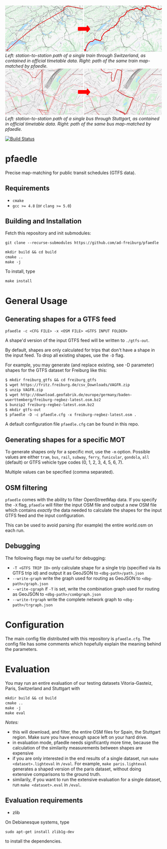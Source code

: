 [![Left: station-to-station path of a single train through Switzerland, as contained in official timetable data. Right: path of the same train map-matched by pfaedle.](geo/schweiz_ex_res.png?raw=true)](geo/schweiz_ex.png?raw=true)
*Left: station-to-station path of a single train through Switzerland, as contained in official timetable data. Right: path of the same train map-matched by pfaedle.*
[![Left: station-to-station path of a single bus through Stuttgart, as contained in official timetable data. Right: path of the same bus map-matched by pfaedle.](geo/stuttgart_ex_res.png?raw=true)](geo/stuttgart_ex.png?raw=true)
*Left: station-to-station path of a single bus through Stuttgart, as contained in official timetable data. Right: path of the same bus map-matched by pfaedle.*

[![Build
Status](https://travis-ci.org/ad-freiburg/pfaedle.svg?branch=master)](https://travis-ci.org/ad-freiburg/pfaedle)

# pfaedle

Precise map-matching for public transit schedules (GTFS data).

## Requirements

 * `cmake`
 * `gcc >= 4.8` (or `clang >= 5.0`)

## Building and Installation

Fetch this repository and init submodules:

```
git clone --recurse-submodules https://github.com/ad-freiburg/pfaedle
```

```
mkdir build && cd build
cmake ..
make -j
```

To install, type
```
make install
```

# General Usage

## Generating shapes for a GTFS feed

```
pfaedle -c <CFG FILE> -x <OSM FILE> <GTFS INPUT FOLDER>
```

A shape'd version of the input GTFS feed will be written to `./gtfs-out`.

By default, shapes are only calculated for trips that don't have a shape in the
input feed. To drop all existing shapes, use the `-D` flag.

For example, you may generate (and replace existing, see -D parameter) shapes for the GTFS dataset for Freiburg like this:

```
$ mkdir freiburg_gtfs && cd freiburg_gtfs
$ wget https://fritz.freiburg.de/csv_Downloads/VAGFR.zip
$ unzip VAGFR.zip
$ wget http://download.geofabrik.de/europe/germany/baden-wuerttemberg/freiburg-regbez-latest.osm.bz2
$ bunzip2 freiburg-regbez-latest.osm.bz2
$ mkdir gtfs-out
$ pfaedle -D -c pfaedle.cfg -x freiburg-regbez-latest.osm .
```

A default configuration file `pfaedle.cfg` can be found in this repo.


## Generating shapes for a specific MOT

To generate shapes only for a specific mot, use the `-m` option. Possible
values are either `tram`, `bus`, `rail`, `subway`, `ferry`, `funicular`,
`gondola`, `all` (default) or GTFS vehicle type codes (0, 1, 2, 3, 4, 5, 6, 7).

Multiple values can be specified (comma separated).

## OSM filtering

`pfaedle` comes with the ability to filter OpenStreetMap data. If you specify
the `-X` flag, `pfaedle` will filter the input OSM file and output a new OSM
file which contains *exactly* the data needed to calculate the shapes for the
input GTFS feed and the input configuration.

This can be used to avoid parsing (for example) the entire world.osm on each
run.

## Debugging

The following flags may be useful for debugging:

 * `-T <GTFS TRIP ID>` only calculate shape for a single trip (specified via its GTFS trip id) and output it as GeoJSON to
   `<dbg-path>/path.json`
 * `--write-graph` write the graph used for routing as GeoJSON to
   `<dbg-path>/graph.json`
 * `--write-cgraph` if `-T` is set, write the combination graph used for
   routing as GeoJSON to `<dbg-path>/combgraph.json`
 * `--write-trgraph` write the complete network graph to `<dbg-path>/trgraph.json`

# Configuration

The main config file distributed with this repository is `pfaedle.cfg`. The
config file has some comments which hopefully explain the meaning behind the
parameters.

# Evaluation

You may run an entire evaluation of our testing datasets Vitoria-Gasteiz, Paris, Switzerland and
Stuttgart with

```
mkdir build && cd build
cmake ..
make -j
make eval
```

*Notes:*
 * this will download, and filter, the entire OSM files for Spain, the
Stuttgart region. Make sure you have enough space left on your hard drive.
 * in evaluation mode, pfaedle needs significantly more time, because the
   calculation of the similarity measurements between shapes are expensive
 * if you are only interested in the end results of a single dataset, run
   `make <dataset>.lighteval` in `/eval`. For example, `make paris.lighteval`
   generates a shaped version of the paris dataset, without doing extensive
   comparisons to the ground truth.
 * similarily, if you want to run the extensive evaluation for a single dataset,
   run `make <dataset>.eval` in `/eval`.


## Evaluation requirements

 * zlib

On Debianesque systems, type

```
sudo apt-get install zlib1g-dev
```

to install the dependencies.
